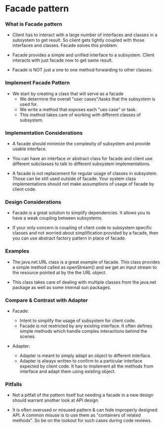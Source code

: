 # Facade pattern

### What is Facade pattern

* Client has to interact with a large number of interfaces and classes in a subsystem to get result. So client gets tightly coupled with those interfaces and classes. Facade solves this problem.

* Facade provides a simple and unified interface to a subsystem. Client interacts with just facade now to get same result.

* Facade is NOT just a one to one method forwarding to other classes.


### Implement Facade Pattern

*  We start by creating a class that will serve as a facade
    + We determine the overall "user cases"/tasks that the subsystem is used for.
    + We write a method that exposes each "ues case" or task.
    + This method takes care of working with different classes of subsystem.


### Implementation Considerations

* A facade should minimize the complexity of subsystem and provide usable interface.

* You can have an interface or abstract class for facade and client use different subclasses to talk to different subsystem implementations.

* A facade is not replacement for regular usage of classes in subsystem. Those can be still used outside of facade. Your system class implementations should not make assumptions of usage of facade by client code.

### Design Considerations

* Facade is a great solution to simplify dependencies. It allows you to have a weak coupling between subsystems.

* If your only concern is coupling of client code to subsystem specific classes and not worried about simplification provided by a facade, then you can use abstract factory pattern in place of facade.

### Examples

* The java.net.URL class is a great example of facade. This class provides a simple method called as openStream() and we get an input stream to the resource pointed at by the the URL object.

* This class takes care of dealing with multiple classes from the java.net package as well as some internal sun packages.

### Compare & Contrast with Adapter

* Facade:
  + Intent to simplify the usage of subsystem for client code.
  + Facade is not restricted by any existing interface. It often defines simple methods which handle complex interactions behind the scenes.

* Adapter:
  + Adapter is meant to simply adapt an object to different interface.
  + Adapter is always written to confirm to a particular interface expected by client code. It has to implement all the methods from interface and adapt them using existing object.


### Pitfalls

* Not a pitfall of the pattern itself but needing a facade in a new design should warrant another look at API design.

* It is often overused or misused pattern & can hide improperly designed API. A common misuse is to use them as "containers of related methods". So be on the lookout for such cases during code reviews.